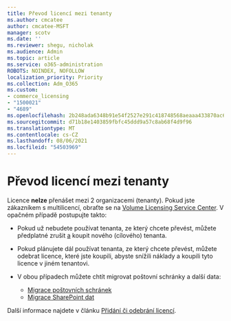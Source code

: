 ```yaml
---
title: Převod licencí mezi tenanty
ms.author: cmcatee
author: cmcatee-MSFT
manager: scotv
ms.date: ''
ms.reviewer: shegu, nicholak
ms.audience: Admin
ms.topic: article
ms.service: o365-administration
ROBOTS: NOINDEX, NOFOLLOW
localization_priority: Priority
ms.collection: Adm_O365
ms.custom:
- commerce_licensing
- "1500021"
- "4689"
ms.openlocfilehash: 2b248ada6348b91e54f2527e291c418748568aeaaa433870ac699fe93e7c5be9
ms.sourcegitcommit: d71b18e1403859fbfc45ddd9a57c8ab68f4d9f96
ms.translationtype: MT
ms.contentlocale: cs-CZ
ms.lasthandoff: 08/06/2021
ms.locfileid: "54503969"
---
```

# <a name="transfer-licenses-between-tenants"></a>Převod licencí mezi tenanty

Licence **nelze** přenášet mezi 2 organizacemi (tenanty). Pokud jste zákazníkem s multilicencí, obraťte se na [Volume Licensing Service Center](https://support.microsoft.com/help/4471406/how-to-contact-the-microsoft-volume-licensing-service-center). V opačném případě postupujte takto:

- Pokud už nebudete používat tenanta, ze který chcete převést, [](https://admin.microsoft.com/Adminportal/Home?source=applauncher#/subscriptions) můžete předplatné zrušit [a](https://www.microsoft.com/microsoft-365/business/compare-all-microsoft-365-business-products?rtc=2&activetab=tab:primaryr2) koupit nového (cílového) tenanta.
- Pokud plánujete dál používat tenanta, ze který chcete převést, [](/microsoft-365/commerce/licenses/buy-licenses#buy-or-remove-licenses-for-your-business-subscription) můžete odebrat licence, které jste koupili, abyste snížili náklady a koupili tyto licence v jiném tenantovi.
- V obou případech můžete chtít migrovat poštovní schránky a další data:

    - [Migrace poštovních schránek](/Exchange/mailbox-migration/migrate-mailboxes-across-tenants)
    - [Migrace SharePoint dat](https://aka.ms/modernSpoAdminCenter/CloudContentMigrations)

Další informace najdete v článku [Přidání či odebrání licencí](/microsoft-365/commerce/licenses/buy-licenses).